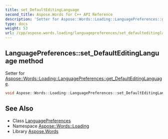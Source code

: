```yaml
---
title: set_DefaultEditingLanguage
second_title: Aspose.Words for C++ API Reference
description: 'Setter for Aspose::Words::Loading::LanguagePreferences::get_DefaultEditingLanguage.'
type: docs
weight: 53
url: /cpp/aspose.words.loading/languagepreferences/set_defaulteditinglanguage/
---
```

## LanguagePreferences::set_DefaultEditingLanguage method


Setter for [Aspose::Words::Loading::LanguagePreferences::get_DefaultEditingLanguage](../get_defaulteditinglanguage/).

```cpp
void Aspose::Words::Loading::LanguagePreferences::set_DefaultEditingLanguage(Aspose::Words::Loading::EditingLanguage value)
```

## See Also

* Class [LanguagePreferences](../)
* Namespace [Aspose::Words::Loading](../../)
* Library [Aspose.Words](../../../)
